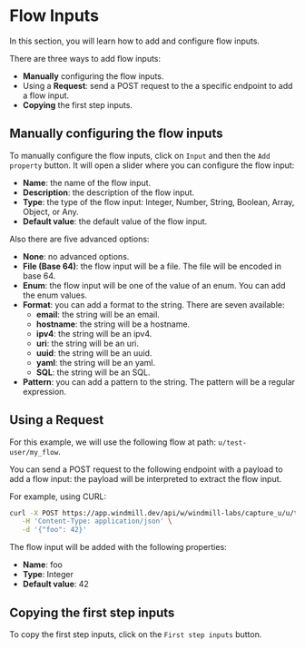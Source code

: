 # Flow Inputs

In this section, you will learn how to add and configure flow inputs.

There are three ways to add flow inputs:

- **Manually** configuring the flow inputs.
- Using a **Request**: send a POST request to the a specific endpoint to add a flow input.
- **Copying** the first step inputs.

## Manually configuring the flow inputs

To manually configure the flow inputs, click on `Input` and then the `Add property` button.
It will open a slider where you can configure the flow input:

- **Name**: the name of the flow input.
- **Description**: the description of the flow input.
- **Type**: the type of the flow input: Integer, Number, String, Boolean, Array, Object, or Any.
- **Default value**: the default value of the flow input.

Also there are five advanced options:

- **None**: no advanced options.
- **File (Base 64)**: the flow input will be a file. The file will be encoded in base 64.
- **Enum**: the flow input will be one of the value of an enum. You can add the enum values.
- **Format**: you can add a format to the string. There are seven available:
  - **email**: the string will be an email.
  - **hostname**: the string will be a hostname.
  - **ipv4**: the string will be an ipv4.
  - **uri**: the string will be an uri.
  - **uuid**: the string will be an uuid.
  - **yaml**: the string will be an yaml.
  - **SQL**: the string will be an SQL.
- **Pattern**: you can add a pattern to the string. The pattern will be a regular expression.

## Using a Request

For this example, we will use the following flow at path: `u/test-user/my_flow`.

You can send a POST request to the following endpoint with a payload to add a flow input: the payload will be interpreted to extract the flow input.

For example, using CURL:

```bash
curl -X POST https://app.windmill.dev/api/w/windmill-labs/capture_u/u/test-user/my_flow \
   -H 'Content-Type: application/json' \
   -d '{"foo": 42}'
```

The flow input will be added with the following properties:

- **Name**: foo
- **Type**: Integer
- **Default value**: 42

## Copying the first step inputs

To copy the first step inputs, click on the `First step inputs` button.
